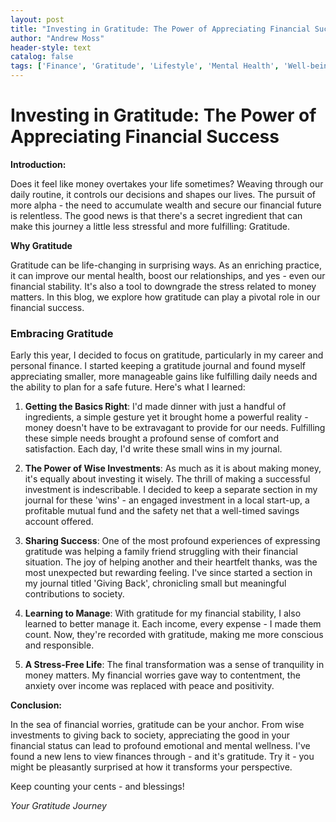 ```yaml
---
layout: post
title: "Investing in Gratitude: The Power of Appreciating Financial Success"
author: "Andrew Moss"
header-style: text
catalog: false
tags: ['Finance', 'Gratitude', 'Lifestyle', 'Mental Health', 'Well-being', 'Investment', 'Savings', 'Stress Management']
---
```


# Investing in Gratitude: The Power of Appreciating Financial Success

**Introduction:**

Does it feel like money overtakes your life sometimes? Weaving through our daily routine, it controls our decisions and shapes our lives. The pursuit of more alpha - the need to accumulate wealth and secure our financial future is relentless. The good news is that there's a secret ingredient that can make this journey a little less stressful and more fulfilling: Gratitude.

**Why Gratitude**

Gratitude can be life-changing in surprising ways. As an enriching practice, it can improve our mental health, boost our relationships, and yes - even our financial stability. It's also a tool to downgrade the stress related to money matters. In this blog, we explore how gratitude can play a pivotal role in our financial success.

### **Embracing Gratitude**

Early this year, I decided to focus on gratitude, particularly in my career and personal finance. I started keeping a gratitude journal and found myself appreciating smaller, more manageable gains like fulfilling daily needs and the ability to plan for a safe future. Here's what I learned:

1. **Getting the Basics Right**: I'd made dinner with just a handful of ingredients, a simple gesture yet it brought home a powerful reality - money doesn't have to be extravagant to provide for our needs. Fulfilling these simple needs brought a profound sense of comfort and satisfaction. Each day, I'd write these small wins in my journal.

2. **The Power of Wise Investments**: As much as it is about making money, it's equally about investing it wisely. The thrill of making a successful investment is indescribable. I decided to keep a separate section in my journal for these 'wins' - an engaged investment in a local start-up, a profitable mutual fund and the safety net that a well-timed savings account offered.

3. **Sharing Success**: One of the most profound experiences of expressing gratitude was helping a family friend struggling with their financial situation. The joy of helping another and their heartfelt thanks, was the most unexpected but rewarding feeling. I've since started a section in my journal titled 'Giving Back', chronicling small but meaningful contributions to society.

4. **Learning to Manage**: With gratitude for my financial stability, I also learned to better manage it. Each income, every expense - I made them count. Now, they're recorded with gratitude, making me more conscious and responsible.

5. **A Stress-Free Life**: The final transformation was a sense of tranquility in money matters. My financial worries gave way to contentment, the anxiety over income was replaced with peace and positivity.

**Conclusion:**

In the sea of financial worries, gratitude can be your anchor. From wise investments to giving back to society, appreciating the good in your financial status can lead to profound emotional and mental wellness. I've found a new lens to view finances through - and it's gratitude. Try it - you might be pleasantly surprised at how it transforms your perspective.

Keep counting your cents - and blessings!

*Your Gratitude Journey*